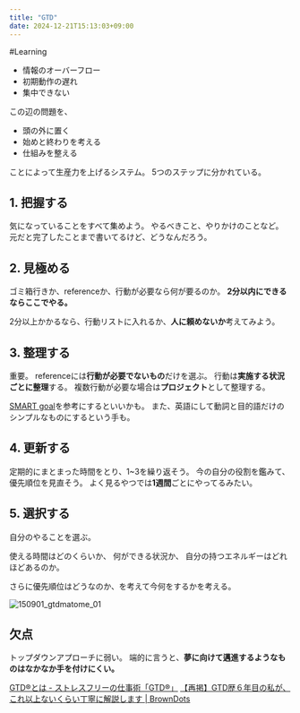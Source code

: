 ```yaml
---
title: "GTD"
date: 2024-12-21T15:13:03+09:00
---
```

#Learning

- 情報のオーバーフロー
- 初期動作の遅れ
- 集中できない

この辺の問題を、

- 頭の外に置く
- 始めと終わりを考える
- 仕組みを整える

ことによって生産力を上げるシステム。
5つのステップに分かれている。

## 1. 把握する
気になっていることをすべて集めよう。
やるべきこと、やりかけのことなど。
元だと完了したことまで書いてるけど、どうなんだろう。

## 2. 見極める
ゴミ箱行きか、referenceか、行動が必要なら何が要るのか。
**2分以内にできるならここでやる。**

2分以上かかるなら、行動リストに入れるか、**人に頼めないか**考えてみよう。

## 3. 整理する
重要。
referenceには**行動が必要でないもの**だけを選ぶ。
行動は**実施する状況ごとに整理**する。
複数行動が必要な場合は**プロジェクト**として整理する。

[SMART goal](../../Teino/SMART%20goal.md)を参考にするといいかも。
また、英語にして動詞と目的語だけのシンプルなものにするという手も。

## 4. 更新する
定期的にまとまった時間をとり、1~3を繰り返そう。
今の自分の役割を鑑みて、優先順位を見直そう。
よく見るやつでは**1週間**ごとにやってるみたい。

## 5. 選択する
自分のやることを選ぶ。

使える時間はどのくらいか、
何ができる状況か、
自分の持つエネルギーはどれほどあるのか。

さらに優先順位はどうなのか、を考えて今何をするかを考える。


![150901_gtdmatome_01](Main/150901_gtdmatome_01.png)

## 欠点
トップダウンアプローチに弱い。
端的に言うと、**夢に向けて邁進するようなものはなかなか手を付けにくい。**

[GTD®とは - ストレスフリーの仕事術「GTD®」](https://gtd-japan.jp/about)
[【再掲】GTD歴６年目の私が、これ以上ないくらい丁寧に解説します \| BrownDots](https://browndots.net/2015/09/01/gtdmatome/)
